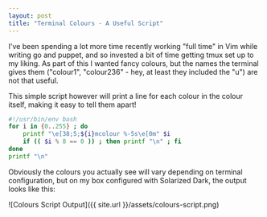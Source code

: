 ```yaml
---
layout: post
title: "Terminal Colours - A Useful Script"
---
```


I've been spending a lot more time recently working "full time" in Vim while
writing go and puppet, and so invested a bit of time getting tmux set up to my
liking. As part of this I wanted fancy colours, but the names the terminal
gives them ("colour1", "colour236" - hey, at least they included the "u") are
not that useful.

This simple script however will print a line for each colour in the colour
itself, making it easy to tell them apart!

```bash
#!/usr/bin/env bash
for i in {0..255} ; do
    printf "\e[38;5;${i}mcolour %-5s\e[0m" $i
    if (( $i % 8 == 0 )) ; then printf "\n" ; fi
done
printf "\n"
```

Obviously the colours you actually see will vary depending on terminal
configuration, but on my box configured with Solarized Dark, the output looks
like this:

![Colours Script Output]({{ site.url }}/assets/colours-script.png)
